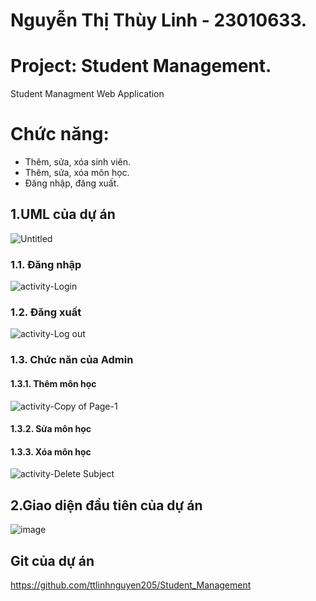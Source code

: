 # Nguyễn Thị Thùy Linh - 23010633.
# Project: Student Management.
Student Managment Web Application
# Chức năng:
- Thêm, sửa, xóa sinh viên.
- Thêm, sửa, xóa môn học.
- Đăng nhập, đăng xuất.
## 1.UML của dự án 
![Untitled](https://github.com/user-attachments/assets/a4e68320-c286-448d-84a0-227fea10388a)
### 1.1. Đăng nhập
![activity-Login](https://github.com/user-attachments/assets/b45975c5-ed77-4f37-b8c7-10779d0d9795)
### 1.2. Đăng xuất
![activity-Log out](https://github.com/user-attachments/assets/8bc144a7-55ea-4c71-9a06-a1226bf9ba01)
### 1.3. Chức năn của Admin
#### 1.3.1. Thêm môn học 
![activity-Copy of Page-1](https://github.com/user-attachments/assets/d1b817a0-829c-4644-90d4-0c384b88d179)
#### 1.3.2. Sửa môn học
#### 1.3.3. Xóa môn học
![activity-Delete Subject](https://github.com/user-attachments/assets/1d3b6dbd-3bf8-449e-b935-e336fbcfe190)
## 2.Giao diện đầu tiên của dự án 
![image](https://github.com/user-attachments/assets/942f3554-34ff-415c-ac28-e3ce1bbe1a7c)
## Git của dự án
https://github.com/ttlinhnguyen205/Student_Management 


